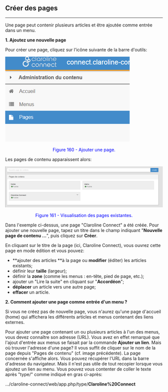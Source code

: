 ## Créer des pages

---

Une page peut contenir plusieurs articles et être ajoutée comme entrée dans un menu.

**1. Ajoutez une nouvelle page**

Pour créer une page, cliquez sur l'icône suivante de la barre d'outils:

![](images/fig160.png)

<p style="text-align: center; color: blue">Figure 160 - Ajouter une page.</p>

Les pages de contenu apparaissent alors:

![](images/fig161.png)

<p style="text-align: center; color: blue">Figure 161 - Visualisation des pages existantes.</p>

Dans l'exemple ci-dessus, une page "Claroline Connect" a été créée. Pour ajouter une nouvelle page, tapez un titre dans le champ indiquant "**Nouvelle page de contenu …**", puis cliquez sur **Créer**.

En cliquant sur le titre de la page (ici, Claroline Connect), vous ouvrez cette page en mode édition et vous pouvez:

* **ajouter des articles **à la page ou **modifier** (éditer) les articles existants;
* définir leur **taille** (largeur);
* définir la **zone** (comme les menus : en-tête, pied de page, etc.);
* ajouter un "Lire la suite" en cliquant sur "**Accordéon**";
* **déplacer** un article vers une autre page;
* **effacer** un article.

**2. Comment ajouter une page comme entrée d'un menu ?**

Si vous ne créez pas de nouvelle page, vous n'aurez qu'une page d'accueil \(home\) qui affichera les différents articles et menus contenant des liens externes.

Pour ajouter une page contenant un ou plusieurs articles à l'un des menus, vous devez connaître son adresse (URL). Vous avez en effet remarqué que l'ajout d'entrée aux menus se faisait par la commande **Ajouter un lien**. Mais où trouver l'adresse d'une page? Il vous suffit de cliquer sur le nom de la page depuis "Pages de contenu" (cf. image précédente). La page concernée s'affiche alors. Vous pouvez récupérer l'URL dans la barre d'adresse du navigateur. Mais il n'est pas utile de tout recopier lorsque vous ajoutez un lien au menu. Vous pouvez vous contenter de coller le texte après "type/" comme indiqué en gras ci-après:

.../claroline-connect/web/app.php/type/**Claroline%20Connect**

